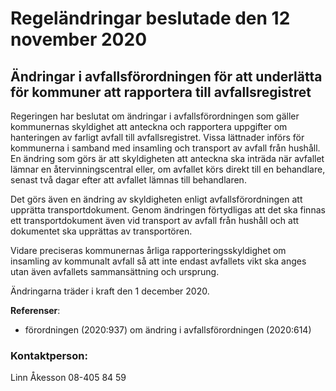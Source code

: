 # Regeländringar beslutade den 12 november 2020

## Ändringar i avfallsförordningen för att underlätta för kommuner att rapportera till avfallsregistret

Regeringen har beslutat om ändringar i avfallsförordningen som gäller kommunernas skyldighet att anteckna och rapportera uppgifter om hanteringen av farligt avfall till avfallsregistret. Vissa lättnader införs för kommunerna i samband med insamling och transport av avfall från hushåll. En ändring som görs är att skyldigheten att anteckna ska inträda när avfallet lämnar en återvinningscentral eller, om avfallet körs direkt till en behandlare, senast två dagar efter att avfallet lämnas till behandlaren.

Det görs även en ändring av skyldigheten enligt avfallsförordningen att upprätta transportdokument. Genom ändringen förtydligas att det ska finnas ett transportdokument även vid transport av avfall från hushåll och att dokumentet ska upprättas av transportören.

Vidare preciseras kommunernas årliga rapporteringsskyldighet om insamling av kommunalt avfall så att inte endast avfallets vikt ska anges utan även avfallets sammansättning och ursprung.

Ändringarna träder i kraft den 1 december 2020\.

**Referenser**:

* förordningen (2020:937\) om ändring i avfallsförordningen (2020:614\)

### Kontaktperson:

Linn Åkesson 08\-405 84 59
